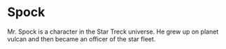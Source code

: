 # Spock
Mr. Spock is a character in the Star Treck universe. He grew up on planet vulcan and then became an officer of the star fleet.